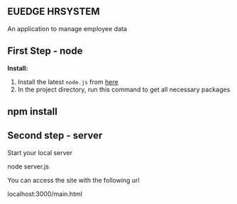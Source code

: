 EUEDGE HRSYSTEM
---
An application to manage employee data

First Step - node
---
**Install:**

1. Install the latest `node.js` from [here](https://nodejs.org)
2. In the project directory, run this command to get all necessary packages

npm install
---
Second step - server
---

Start your local server

node server.js

You can access the site with the following url

localhost:3000/main.html
